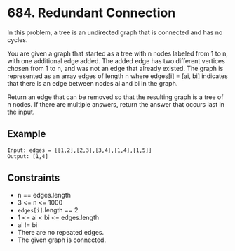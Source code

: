 # 684. Redundant Connection

In this problem, a tree is an undirected graph that is connected and has no cycles.

You are given a graph that started as a tree with n nodes labeled from 1 to n, with one additional edge added. The added edge has two different vertices chosen from 1 to n, and was not an edge that already existed. The graph is represented as an array edges of length n where edges[i] = [ai, bi] indicates that there is an edge between nodes ai and bi in the graph.

Return an edge that can be removed so that the resulting graph is a tree of n nodes. If there are multiple answers, return the answer that occurs last in the input.

## Example

```
Input: edges = [[1,2],[2,3],[3,4],[1,4],[1,5]]
Output: [1,4]

```

## Constraints

- n == edges.length
- 3 <= n <= 1000
- `edges[i]`.length == 2
- 1 <= ai < bi <= edges.length
- ai != bi
- There are no repeated edges.
- The given graph is connected.